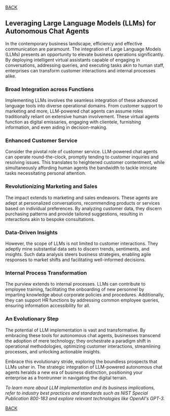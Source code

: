 [BACK](main.md)

## Leveraging Large Language Models (LLMs) for Autonomous Chat Agents

In the contemporary business landscape, efficiency and effective communication are paramount. The integration of Large Language Models (LLMs) presents an opportunity to elevate business operations significantly. By deploying intelligent virtual assistants capable of engaging in conversations, addressing queries, and executing tasks akin to human staff, enterprises can transform customer interactions and internal processes alike.

### **Broad Integration across Functions**

Implementing LLMs involves the seamless integration of these advanced language tools into diverse operational domains. From customer support to marketing and more, LLM-powered chat agents can assume roles traditionally reliant on extensive human involvement. These virtual agents function as digital emissaries, engaging with clientele, furnishing information, and even aiding in decision-making.

### **Enhanced Customer Service**

Consider the pivotal role of customer service. LLM-powered chat agents can operate round-the-clock, promptly tending to customer inquiries and resolving issues. This translates to heightened customer contentment, while simultaneously affording human agents the bandwidth to tackle intricate tasks necessitating personal attention.

### **Revolutionizing Marketing and Sales**

The impact extends to marketing and sales endeavors. These agents are adept at personalized conversations, recommending products or services based on individual preferences. By analyzing customer data, they discern purchasing patterns and provide tailored suggestions, resulting in interactions akin to bespoke consultations.

### **Data-Driven Insights**

However, the scope of LLMs is not limited to customer interactions. They adeptly mine substantial data sets to discern trends, sentiments, and insights. Such data analysis steers business strategies, enabling agile responses to market shifts and facilitating well-informed decisions.

### **Internal Process Transformation**

The purview extends to internal processes. LLMs can contribute to employee training, facilitating the onboarding of new personnel by imparting knowledge about corporate policies and procedures. Additionally, they can support HR functions by addressing common employee queries, ensuring information accessibility for all.

### **An Evolutionary Step**

The potential of LLM implementation is vast and transformative. By embracing these tools for autonomous chat agents, businesses transcend the adoption of mere technology; they orchestrate a paradigm shift in operational methodologies, optimizing customer interactions, streamlining processes, and unlocking actionable insights.

Embrace this evolutionary stride, exploring the boundless prospects that LLMs usher in. The strategic integration of LLM-powered autonomous chat agents heralds a new era of business distinction, positioning your enterprise as a frontrunner in navigating the digital terrain.

*To learn more about LLM implementation and its business implications, refer to industry best practices and standards such as NIST Special Publication 800-183 and explore relevant technologies like OpenAI's GPT-3.*

[BACK](main.md)